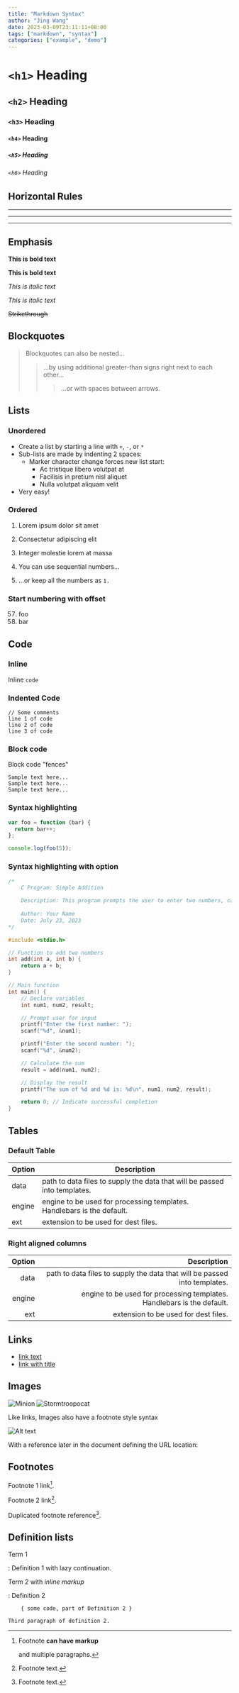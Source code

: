 ```yaml
---
title: "Markdown Syntax"
author: "Jing Wang"
date: 2023-03-09T23:11:11+08:00
tags: ["markdown", "syntax"]
categories: ["example", "demo"]
---
```


# `<h1>` Heading
## `<h2>` Heading
### `<h3>` Heading
#### `<h4>` Heading
##### `<h5>` Heading
###### `<h6>` Heading


## Horizontal Rules

___

---

***


## Emphasis

**This is bold text**

__This is bold text__

*This is italic text*

_This is italic text_

~~Strikethrough~~


## Blockquotes

> Blockquotes can also be nested...
>> ...by using additional greater-than signs right next to each other...
> > > ...or with spaces between arrows.


## Lists

### Unordered

+ Create a list by starting a line with `+`, `-`, or `*`
+ Sub-lists are made by indenting 2 spaces:
  - Marker character change forces new list start:
    * Ac tristique libero volutpat at
    + Facilisis in pretium nisl aliquet
    - Nulla volutpat aliquam velit
+ Very easy!

### Ordered

1. Lorem ipsum dolor sit amet
2. Consectetur adipiscing elit
3. Integer molestie lorem at massa

1. You can use sequential numbers...
1. ...or keep all the numbers as `1.`

### Start numbering with offset

57. foo
1. bar


## Code

### Inline
Inline `code`

### Indented Code

    // Some comments
    line 1 of code
    line 2 of code
    line 3 of code

### Block code
Block code "fences"

```
Sample text here...
Sample text here...
Sample text here...
```

### Syntax highlighting

``` js
var foo = function (bar) {
  return bar++;
};

console.log(foo(5));
```

### Syntax highlighting with option

```c {linenos=table,hl_lines=["23-24","26-27",33],linenostart=20}
/*
    C Program: Simple Addition

    Description: This program prompts the user to enter two numbers, calculates their sum, and prints the result.
    
    Author: Your Name
    Date: July 23, 2023
*/

#include <stdio.h>

// Function to add two numbers
int add(int a, int b) {
    return a + b;
}

// Main function
int main() {
    // Declare variables
    int num1, num2, result;

    // Prompt user for input
    printf("Enter the first number: ");
    scanf("%d", &num1);

    printf("Enter the second number: ");
    scanf("%d", &num2);

    // Calculate the sum
    result = add(num1, num2);

    // Display the result
    printf("The sum of %d and %d is: %d\n", num1, num2, result);

    return 0; // Indicate successful completion
}
```

## Tables

### Default Table
| Option | Description |
| ------ | ----------- |
| data   | path to data files to supply the data that will be passed into templates. |
| engine | engine to be used for processing templates. Handlebars is the default. |
| ext    | extension to be used for dest files. |

### Right aligned columns

| Option | Description |
| ------:| -----------:|
| data   | path to data files to supply the data that will be passed into templates. |
| engine | engine to be used for processing templates. Handlebars is the default. |
| ext    | extension to be used for dest files. |


## Links

* [link text](http://dev.nodeca.com)
* [link with title](http://nodeca.github.io/pica/demo/ "title text!")


## Images

![Minion](https://octodex.github.com/images/minion.png)
![Stormtroopocat](https://octodex.github.com/images/stormtroopocat.jpg "The Stormtroopocat")

Like links, Images also have a footnote style syntax

![Alt text][id]

With a reference later in the document defining the URL location:

[id]: https://octodex.github.com/images/dojocat.jpg  "The Dojocat"


## Footnotes

Footnote 1 link[^first].

Footnote 2 link[^second].

Duplicated footnote reference[^second].

[^first]: Footnote **can have markup**

    and multiple paragraphs.

[^second]: Footnote text.


## Definition lists

Term 1

:   Definition 1
with lazy continuation.

Term 2 with *inline markup*

:   Definition 2

        { some code, part of Definition 2 }

    Third paragraph of definition 2.